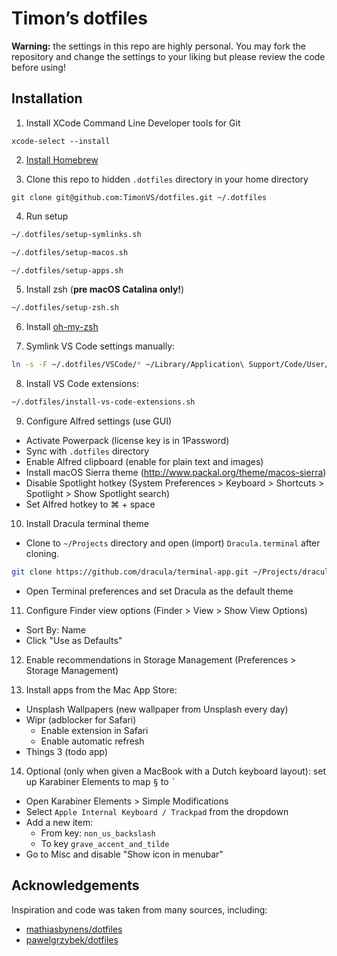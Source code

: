# Timon’s dotfiles

**Warning:** the settings in this repo are highly personal. You may fork the repository and change the settings to your liking but please review the code before using!

## Installation

1. Install XCode Command Line Developer tools for Git

```
xcode-select --install
```

2. [Install Homebrew](https://brew.sh/)

3. Clone this repo to hidden `.dotfiles` directory in your home directory

```
git clone git@github.com:TimonVS/dotfiles.git ~/.dotfiles
```

4. Run setup

```sh
~/.dotfiles/setup-symlinks.sh
```

```sh
~/.dotfiles/setup-macos.sh
```

```sh
~/.dotfiles/setup-apps.sh
```

5. Install zsh (**pre macOS Catalina only!**)

```sh
~/.dotfiles/setup-zsh.sh
```

6. Install [oh-my-zsh](https://ohmyz.sh)

7. Symlink VS Code settings manually:

```sh
ln -s -F ~/.dotfiles/VSCode/* ~/Library/Application\ Support/Code/User/
```

8. Install VS Code extensions:

```sh
~/.dotfiles/install-vs-code-extensions.sh
```

9. Configure Alfred settings (use GUI)

- Activate Powerpack (license key is in 1Password)
- Sync with `.dotfiles` directory
- Enable Alfred clipboard (enable for plain text and images)
- Install macOS Sierra theme (http://www.packal.org/theme/macos-sierra)
- Disable Spotlight hotkey (System Preferences > Keyboard > Shortcuts > Spotlight > Show Spotlight search)
- Set Alfred hotkey to ⌘ + space

10. Install Dracula terminal theme

- Clone to `~/Projects` directory and open (import) `Dracula.terminal` after cloning.

```sh
git clone https://github.com/dracula/terminal-app.git ~/Projects/dracula-terminal-app && open ~/Projects/dracula-terminal-app/Dracula.terminal
```

- Open Terminal preferences and set Dracula as the default theme

11. Configure Finder view options (Finder > View > Show View Options)

- Sort By: Name
- Click "Use as Defaults"

12. Enable recommendations in Storage Management (Preferences > Storage Management)

13. Install apps from the Mac App Store:

- Unsplash Wallpapers (new wallpaper from Unsplash every day)
- Wipr (adblocker for Safari)
  - Enable extension in Safari
  - Enable automatic refresh
- Things 3 (todo app)

14. Optional (only when given a MacBook with a Dutch keyboard layout): set up Karabiner Elements to map <kbd>§</kbd> to <kbd>`</kbd>

- Open Karabiner Elements > Simple Modifications
- Select `Apple Internal Keyboard / Trackpad` from the dropdown
- Add a new item:
  - From key: `non_us_backslash`
  - To key `grave_accent_and_tilde`
- Go to Misc and disable "Show icon in menubar"

## Acknowledgements

Inspiration and code was taken from many sources, including:

- [mathiasbynens/dotfiles](https://github.com/mathiasbynens/dotfiles)
- [pawelgrzybek/dotfiles](https://github.com/pawelgrzybek/dotfiles)
